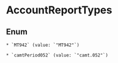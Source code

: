 
# AccountReportTypes

## Enum


    * `MT942` (value: `"MT942"`)

    * `camtPeriod052` (value: `"camt.052"`)



